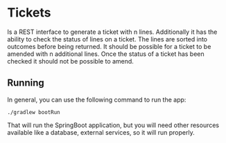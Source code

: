 # Tickets

Is a REST interface to generate a ticket with n lines. Additionally it
has the ability to check the status of lines on a ticket. The lines are sorted into
outcomes before being returned. It should be possible for a ticket to be amended with n
additional lines. Once the status of a ticket has been checked it should not be possible to
amend.

## Running

In general, you can use the following command to run the app:

`./gradlew bootRun`

That will run the SpringBoot application, but you will need other resources available like a
database, external services, so it will run properly.

